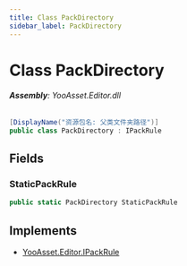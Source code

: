 ```yaml
---
title: Class PackDirectory
sidebar_label: PackDirectory
---
```

# Class PackDirectory


###### **Assembly**: YooAsset.Editor.dll

```csharp title="Declaration"
[DisplayName("资源包名: 父类文件夹路径")]
public class PackDirectory : IPackRule
```
## Fields
### StaticPackRule


```csharp title="Declaration"
public static PackDirectory StaticPackRule
```

## Implements

* [YooAsset.Editor.IPackRule](../YooAsset.Editor/IPackRule.md)
